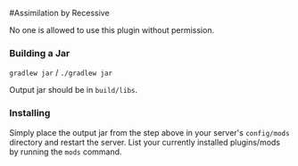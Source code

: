 #Assimilation by Recessive

No one is allowed to use this plugin without permission.

### Building a Jar

`gradlew jar` / `./gradlew jar`

Output jar should be in `build/libs`.


### Installing

Simply place the output jar from the step above in your server's `config/mods` directory and restart the server.
List your currently installed plugins/mods by running the `mods` command.
